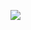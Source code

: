 <img
  src="https://cr-ss-service.azurewebsites.net/api/ScreenShot?widget=summary&username=roca12&badges=2&show-avatar=false&style=--header-bg-color:%23000;--border-radius:10px"
/>
